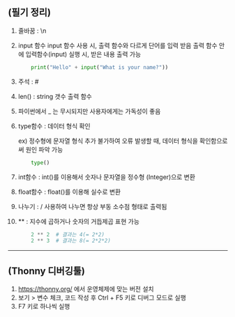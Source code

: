 ## (필기 정리)

1. 줄바꿈 : \n

2. input 함수
   input 함수 사용 시, 출력 함수와 다르게 단어를 입력 받음
   출력 함수 안에 입력함수(input) 실행 시, 받은 내용 출력 가능

    ```python
        print("Hello" + input("What is your name?"))
    ```

3. 주석 : #

4. len() : string 갯수 출력 함수

5. 파이썬에서 \_ 는 무시되지만 사용자에게는 가독성이 좋음

6. type함수 : 데이터 형식 확인

    ex) 정수형에 문자열 형식 추가 불가하여 오류 발생할 때, 데이터 형식을 확인함으로써 원인 파악 가능 

    ```python
        type()
    ```

7. int함수 :  int()를 이용해서 숫자나 문자열을 정수형 (Integer)으로 변환

8. float함수 : float()를 이용해 실수로 변환

9. 나누기 : / 사용하여 나누면 항상 부동 소수점 형태로 출력됨

10. ** : 지수에 곱하거나 숫자의 거듭제곱 표현 가능

    ```python
        2 ** 2  # 결과는 4(= 2*2)
        2 ** 3  # 결과는 8(= 2*2*2)
    ```

--------------------------------------------------------------

## (Thonny 디버깅툴)

1. https://thonny.org/ 에서 운영체제에 맞는 버전 설치
2. 보기 > 변수 체크, 코드 작성 후 Ctrl + F5 키로 디버그 모드로 실행
3. F7 키로 하나씩 실행